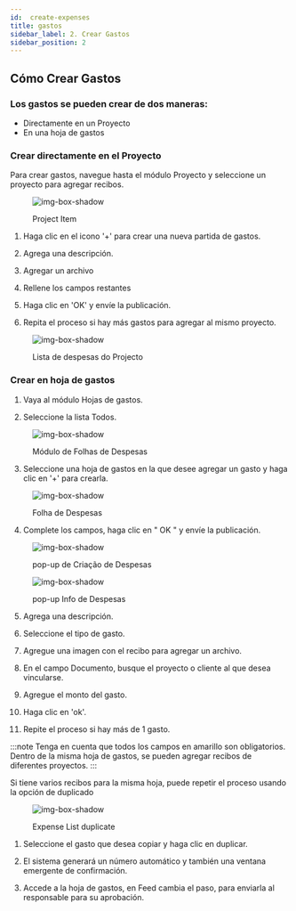 ```yaml
---
id:  create-expenses
title: gastos
sidebar_label: 2. Crear Gastos
sidebar_position: 2
---
```


## Cómo Crear Gastos

### Los gastos se pueden crear de dos maneras:

- Directamente en un Proyecto
- En una hoja de gastos

### Crear directamente en el Proyecto


Para crear gastos, navegue hasta el módulo Proyecto y seleccione un proyecto para agregar recibos.

<figure>

![img-box-shadow](/img/university/expenses/university-expenses-3-project.png)
<figcaption>Project Item</figcaption>
</figure>

1. Haga clic en el icono '+' para crear una nueva partida de gastos.

2. Agrega una descripción.

3. Agregar un archivo

4. Rellene los campos restantes

5. Haga clic en 'OK' y envíe la publicación.

6. Repita el proceso si hay más gastos para agregar al mismo proyecto.

<figure>

![img-box-shadow](/img/university/expenses/university-expenses-6-project-list.png)
<figcaption>Lista de despesas do Projecto</figcaption>
</figure>

### Crear en hoja de gastos

1. Vaya al módulo Hojas de gastos.

2. Seleccione la lista Todos.

<figure>

![img-box-shadow](/img/university/expenses/university-expense-sheets-1.png)
<figcaption>Módulo de Folhas de Despesas</figcaption>
</figure>

3. Seleccione una hoja de gastos en la que desee agregar un gasto y haga clic en '+' para crearla.

<figure>

![img-box-shadow](/img/university/expenses/university-expenses-1-creation.png)
<figcaption>Folha de Despesas</figcaption>
</figure>

4. Complete los campos, haga clic en " OK " y envíe la publicación.

<figure>

![img-box-shadow](/img/university/expenses/university-expenses-2.png)
<figcaption>pop-up de Criação de Despesas</figcaption>
</figure>


<figure>

![img-box-shadow](/img/university/expenses/university-expenses-4.png)
<figcaption>pop-up Info de Despesas</figcaption>
</figure>

5. Agrega una descripción.

6. Seleccione el tipo de gasto.

7. Agregue una imagen con el recibo para agregar un archivo.

8. En el campo Documento, busque el proyecto o cliente al que desea vincularse.

9. Agregue el monto del gasto.

10. Haga clic en 'ok'.

11. Repite el proceso si hay más de 1 gasto.


:::note
Tenga en cuenta que todos los campos en amarillo son obligatorios.
Dentro de la misma hoja de gastos, se pueden agregar recibos de diferentes proyectos.
:::

Si tiene varios recibos para la misma hoja, puede repetir el proceso usando la opción de duplicado

<figure>

![img-box-shadow](/img/university/expenses/university-expenses-5.png)
<figcaption>Expense List duplicate</figcaption>
</figure>

1. Seleccione el gasto que desea copiar y haga clic en duplicar.

2. El sistema generará un número automático y también una ventana emergente de confirmación.

3. Accede a la hoja de gastos, en Feed cambia el paso, para enviarla al responsable para su aprobación.


